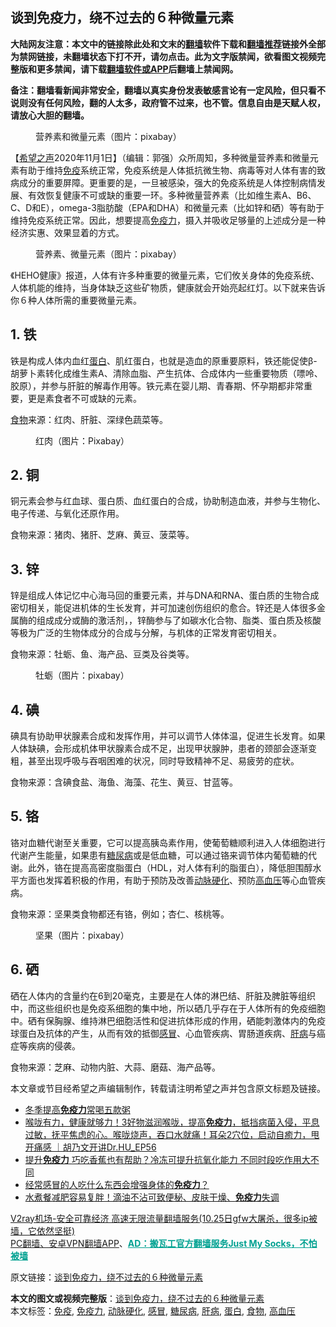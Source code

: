  <h2>谈到免疫力，绕不过去的６种微量元素</h2> <p class="notice"><b>大陆网友注意：本文中的链接除此处和文末的<a href="https://github.com/bannedbook/fanqiang" >翻墙</a>软件下载和<a href="https://github.com/killgcd/justmysocks/blob/master/README.md">翻墙推荐</a>链接外全部为禁网链接，未翻墙状态下打不开，请勿点击。此为文字版禁闻，欲看图文视频完整版和更多禁闻，请下载<a href="https://github.com/bannedbook/fanqiang">翻墙软件或APP</a>后翻墙上禁闻网。</p><p>备注：翻墙看新闻非常安全，翻墙以真实身份发表敏感言论有一定风险，但只看不说则没有任何风险，翻的人太多，政府管不过来，也不管。信息自由是天赋人权，请放心大胆的翻墙。</b></p>  <div class="entry"> <figure><figcaption>营养素和微量元素（图片：pixabay）</figcaption></figure> <p>【<span class='wp_keywordlink_affiliate'><a href="https://www.soundofhope.org" title="希望之声" target="_blank">希望之声</a></span>2020年11月1日】（编辑：郭强）众所周知，多种微量营养素和微量元素有助于维持<a href="https://www.bannedbook.org/bnews/tag/%E5%85%8D%E7%96%AB/" class="st_tag internal_tag" rel="tag" title="标签 免疫 下的日志">免疫</a>系统正常，免疫系统是人体抵抗微生物、病毒等对人体有害的致病成分的重要屏障。更重要的是，一旦被感染，强大的免疫系统是人体控制病情发展、有效恢复健康不可或缺的重要一环。多种微量营养素（比如维生素A、B6、C、D和E），omega-3脂肪酸（EPA和DHA）和微量元素（比如锌和硒）等有助于维持免疫系统正常。因此，想要提高<a href="https://www.bannedbook.org/bnews/tag/%E5%85%8D%E7%96%AB%E5%8A%9B/" class="st_tag internal_tag" rel="tag" title="标签 免疫力 下的日志">免疫力</a>，摄入并吸收足够量的上述成分是一种经济实惠、效果显着的方式。</p> <figure><figcaption>营养素、微量元素（图片：pixabay）</figcaption></figure> <p>《HEHO健康》报道，人体有许多种重要的微量元素，它们攸关身体的免疫系统、人体机能的维持，当身体缺乏这些矿物质，健康就会开始亮起红灯。以下就来告诉你６种人体所需的重要微量元素。</p> <h2>1. 铁</h2> <p>铁是构成人体内血红<a href="https://www.bannedbook.org/bnews/tag/%E8%9B%8B%E7%99%BD/" class="st_tag internal_tag" rel="tag" title="标签 蛋白 下的日志">蛋白</a>、肌红蛋白，也就是造血的原重要原料，铁还能促使β-胡萝卜素转化成维生素A、清除血脂、产生抗体、合成体内一些重要物质（嘌呤、胶原），并参与肝脏的解毒作用等。铁元素在婴儿期、青春期、怀孕期都非常重要，更是素食者不可或缺的元素。</p> <p><a href="https://www.bannedbook.org/bnews/tag/%e9%a3%9f%e7%89%a9/" class="st_tag internal_tag" rel="tag" title="标签 食物 下的日志">食物</a>来源：红肉、肝脏、深绿色蔬菜等。</p>  <figure><figcaption>红肉（图片：Pixabay）</figcaption></figure> <h2>2. 铜</h2> <p>铜元素会参与红血球、蛋白质、血红蛋白的合成，协助制造血液，并参与生物化、电子传递、与氧化还原作用。</p> <p>食物来源：猪肉、猪肝、芝麻、黄豆、菠菜等。</p> <h2>3. 锌</h2> <p>锌是组成人体记忆中心海马回的重要元素，并与DNA和RNA、蛋白质的生物合成密切相关，能促进机体的生长发育，并可加速创伤组织的愈合。锌还是人体很多金属酶的组成成分或酶的激活剂，，锌酶参与了如碳水化合物、脂类、蛋白质及核酸等极为广泛的生物体成分的合成与分解，与机体的正常发育密切相关。</p> <p>食物来源：牡蛎、鱼、海产品、豆类及谷类等。</p>  <figure><figcaption>牡蛎（图片：pixabay）</figcaption></figure> <h2>4. 碘</h2> <p>碘具有协助甲状腺素合成和发挥作用，并可以调节人体体温，促进生长发育。如果人体缺碘，会形成机体甲状腺素合成不足，出现甲状腺肿，患者的颈部会逐渐变粗，甚至出现呼吸与吞咽困难的状况，同时导致精神不足、易疲劳的症状。</p> <p>食物来源：含碘食盐、海鱼、海藻、花生、黄豆、甘蓝等。</p> <h2>5. 铬</h2> <p>铬对血糖代谢至关重要，它可以提高胰岛素作用，使葡萄糖顺利进入人体细胞进行代谢产生能量，如果患有<a href="https://www.bannedbook.org/bnews/tag/%e7%b3%96%e5%b0%bf%e7%97%85/" class="st_tag internal_tag" rel="tag" title="标签 糖尿病 下的日志">糖尿病</a>或是低血糖，可以通过铬来调节体内葡萄糖的代谢。此外，铬在提高高密度脂蛋白（HDL，对人体有利的脂蛋白），降低胆围醇水平方面也发挥着积极的作用，有助于预防及改善<a href="https://www.bannedbook.org/bnews/tag/%e5%8a%a8%e8%84%89%e7%a1%ac%e5%8c%96/" class="st_tag internal_tag" rel="tag" title="标签 动脉硬化 下的日志">动脉硬化</a>、预防<a href="https://www.bannedbook.org/bnews/tag/%e9%ab%98%e8%a1%80%e5%8e%8b/" class="st_tag internal_tag" rel="tag" title="标签 高血压 下的日志">高血压</a>等心血管疾病。</p> <p>食物来源：坚果类食物都还有铬，例如；杏仁、核桃等。</p>  <figure><figcaption>坚果（图片：pixabay）</figcaption></figure> <h2>6. 硒</h2> <p>硒在人体内的含量约在6到20毫克，主要是在人体的淋巴结、肝脏及脾脏等组织中，而这些组织也是免疫系细胞的集中地，所以硒几乎存在于人体所有的免疫细胞中。硒有保胸腺、维持淋巴细胞活性和促进抗体形成的作用，硒能刺激体内的免疫球蛋白及抗体的产生，从而有效的抵御<a href="https://www.bannedbook.org/bnews/tag/%E6%84%9F%E5%86%92/" class="st_tag internal_tag" rel="tag" title="标签 感冒 下的日志">感冒</a>、心血管疾病、胃肠道疾病、<a href="https://www.bannedbook.org/bnews/tag/%E8%82%9D%E7%97%85/" class="st_tag internal_tag" rel="tag" title="标签 肝病 下的日志">肝病</a>与癌症等疾病的侵袭。</p> <p>食物来源：芝麻、动物内脏、大蒜、磨菇、海产品等。</p> <p>本文章或节目经希望之声编辑制作，转载请注明希望之声并包含原文标题及链接。</p> <ul class='op-related-articles' title='相关阅读'> <li><a href='https://www.bannedbook.org/bnews/health/20201102/1424246.html' target='_blank'>冬季提高<b>免疫力</b>常喝五款粥</a></li> <li><a href='https://www.bannedbook.org/bnews/bannedvideo/20201030/1422481.html' target='_blank'>喉咙有力，健康就够力！3好物滋润喉咙，提高<b>免疫力</b>，抵挡病菌入侵，平息过敏，抚平焦虑的心。喉咙烧声，吞口水就痛！耳朵2穴位，启动自癒力，甩开痛感 ｜胡乃文开讲Dr.HU_EP56</a></li> <li><a href='https://www.bannedbook.org/bnews/health/20201027/1420862.html' target='_blank'>提升<b>免疫力</b> 巧吃香蕉也有帮助？冷冻可提升抗氧化能力 不同时段吃作用大不同</a></li> <li><a href='https://www.bannedbook.org/bnews/health/20201027/1420788.html' target='_blank'>经常感冒的人吃什么东西会增强身体的<b>免疫力</b>？</a></li> <li><a href='https://www.bannedbook.org/bnews/health/20201026/1420342.html' target='_blank'>水煮餐减肥容易复胖！滴油不沾可致便秘、皮肤干燥、<b>免疫力</b>失调</a></li> </ul> <p class="texttj"> <a href="https://www.bannedbook.org/forum23/topic22702.html" target="_blank">V2ray机场-安全可靠经济 高速无限流量翻墙服务(10.25日gfw大屠杀，很多ip被墙，它依然坚挺)</a><br/> <a href="https://github.com/bannedbook/fanqiang/wiki/%E7%A6%81%E9%97%BB%E7%BD%91%E5%AE%89%E5%8D%93%E7%BF%BB%E5%A2%99%E6%96%B0%E9%97%BBAPP" target="_blank">PC翻墙、安卓VPN翻墙APP</a>、<span onclick="window.open('https://github.com/killgcd/justmysocks/blob/master/README.md')" style="font-weight:bold;color:#00A191;cursor:pointer;text-decoration:underline;outline:none">AD：搬瓦工官方翻墙服务Just My Socks，不怕被墙</span></p><p>原文链接：<a class="src_link"  href="https://www.soundofhope.org/post/438214" target="_blank">谈到免疫力，绕不过去的６种微量元素</a></p> <a name='sharetosocial'></a>       <div><b>本文的图文或视频完整版</b>：<a href='https://www.bannedbook.org/bnews/comments/20201102/1424355.html'>谈到免疫力，绕不过去的６种微量元素</a></div>  </div><!--END ENTRY--> <div class="postfooter"> <div>本文标签：<a href="https://www.bannedbook.org/bnews/tag/%E5%85%8D%E7%96%AB/" rel="tag">免疫</a>, <a href="https://www.bannedbook.org/bnews/tag/%E5%85%8D%E7%96%AB%E5%8A%9B/" rel="tag">免疫力</a>, <a href="https://www.bannedbook.org/bnews/tag/%e5%8a%a8%e8%84%89%e7%a1%ac%e5%8c%96/" rel="tag">动脉硬化</a>, <a href="https://www.bannedbook.org/bnews/tag/%E6%84%9F%E5%86%92/" rel="tag">感冒</a>, <a href="https://www.bannedbook.org/bnews/tag/%e7%b3%96%e5%b0%bf%e7%97%85/" rel="tag">糖尿病</a>, <a href="https://www.bannedbook.org/bnews/tag/%E8%82%9D%E7%97%85/" rel="tag">肝病</a>, <a href="https://www.bannedbook.org/bnews/tag/%E8%9B%8B%E7%99%BD/" rel="tag">蛋白</a>, <a href="https://www.bannedbook.org/bnews/tag/%e9%a3%9f%e7%89%a9/" rel="tag">食物</a>, <a href="https://www.bannedbook.org/bnews/tag/%e9%ab%98%e8%a1%80%e5%8e%8b/" rel="tag">高血压</a></div>  </div><!--END POSTFOOTER--> 